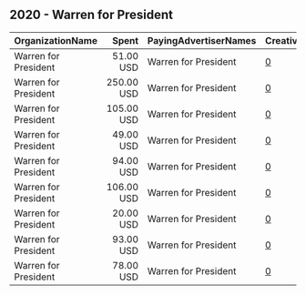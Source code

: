 ## 2020 - Warren for President 
|OrganizationName|Spent|PayingAdvertiserNames|CreativeUrls|Impressions|Genders|AgeBrackets|CountryCodes|BillingAddresses|CandidateBallotInformation|
|:---|---:|:---|:---|---:|:---|:---|:---|:---|:---|
|Warren for President|51.00 USD|Warren for President|[0](https://www.snap.com/political-ads/asset/ac8bf80649e81e782942c7808ab126292419a14c170da6646d8c78d5ba0d5df9?mediaType=png)|17,666||18+|united states|"90 Cambridge Street,Charlestown,02129,US"|Warren for President|
|Warren for President|250.00 USD|Warren for President|[0](https://www.snap.com/political-ads/asset/60f248b03319550dac629aaeb3307aa876bea14cdc5bc2ef081f6fc58797dd10?mediaType=mp4)|34,537||18+|united states|"90 Cambridge Street,Charlestown,02129,US"|Warren for President|
|Warren for President|105.00 USD|Warren for President|[0](https://www.snap.com/political-ads/asset/22ddf5a109cf352781f6aeb060a840078a5ed203942ac011a8a7d1bc48a764ce?mediaType=png)|38,313||18+|united states|"90 Cambridge Street,Charlestown,02129,US"|Warren for President|
|Warren for President|49.00 USD|Warren for President|[0](https://www.snap.com/political-ads/asset/594c4b589e48883982e8fc743619a22782f3c72e8d1615723e59a024092c8415?mediaType=jpg)|17,053||18+|united states|"90 Cambridge Street,Charlestown,02129,US"|Warren for President|
|Warren for President|94.00 USD|Warren for President|[0](https://www.snap.com/political-ads/asset/22ddf5a109cf352781f6aeb060a840078a5ed203942ac011a8a7d1bc48a764ce?mediaType=png)|63,780||18+|united states|"90 Cambridge Street,Charlestown,02129,US"|Warren for President|
|Warren for President|106.00 USD|Warren for President|[0](https://www.snap.com/political-ads/asset/01e4c466af7347b7840002350fd6836139b5df84d112c05560918c11b79e74a2?mediaType=jpg)|36,905||18+|united states|"90 Cambridge Street,Charlestown,02129,US"|Warren for President|
|Warren for President|20.00 USD|Warren for President|[0](https://www.snap.com/political-ads/asset/594c4b589e48883982e8fc743619a22782f3c72e8d1615723e59a024092c8415?mediaType=jpg)|6,925||18+|united states|"90 Cambridge Street,Charlestown,02129,US"|Warren for President|
|Warren for President|93.00 USD|Warren for President|[0](https://www.snap.com/political-ads/asset/01e4c466af7347b7840002350fd6836139b5df84d112c05560918c11b79e74a2?mediaType=jpg)|62,018||18+|united states|"90 Cambridge Street,Charlestown,02129,US"|Warren for President|
|Warren for President|78.00 USD|Warren for President|[0](https://www.snap.com/political-ads/asset/ac8bf80649e81e782942c7808ab126292419a14c170da6646d8c78d5ba0d5df9?mediaType=png)|28,945||18+|united states|"90 Cambridge Street,Charlestown,02129,US"|Warren for President|
